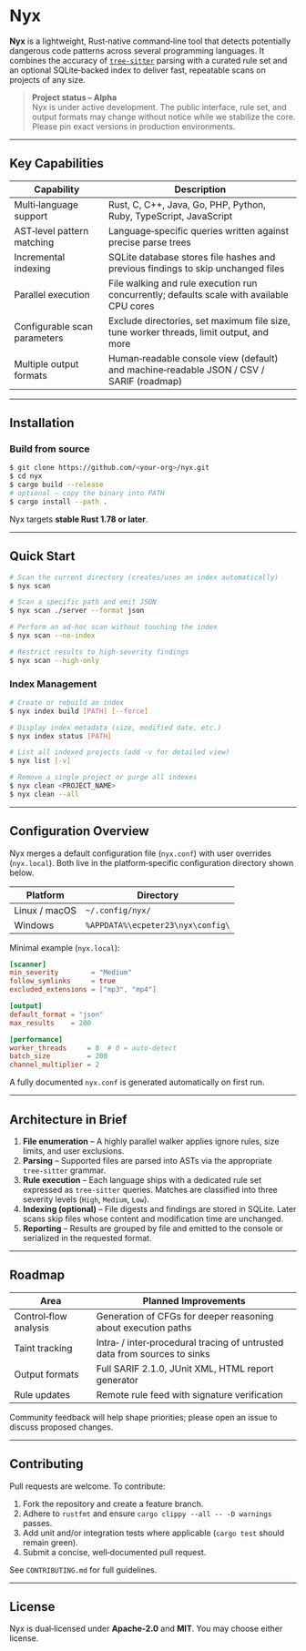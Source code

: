 # Nyx

**Nyx** is a lightweight, Rust‑native command‑line tool that detects potentially dangerous code patterns across several programming languages. It combines the accuracy of [`tree‑sitter`](https://tree-sitter.github.io/) parsing with a curated rule set and an optional SQLite‑backed index to deliver fast, repeatable scans on projects of any size.

> **Project status – Alpha**   
> Nyx is under active development. The public interface, rule set, and output formats may change without notice while we stabilize the core. Please pin exact versions in production environments.

---

## Key Capabilities

| Capability                   | Description                                                                               |
|------------------------------|-------------------------------------------------------------------------------------------|
| Multi‑language support       | Rust, C, C++, Java, Go, PHP, Python, Ruby, TypeScript, JavaScript                         |
| AST‑level pattern matching   | Language‑specific queries written against precise parse trees                             |
| Incremental indexing         | SQLite database stores file hashes and previous findings to skip unchanged files          |
| Parallel execution           | File walking and rule execution run concurrently; defaults scale with available CPU cores |
| Configurable scan parameters | Exclude directories, set maximum file size, tune worker threads, limit output, and more   |
| Multiple output formats      | Human‑readable console view (default) and machine‑readable JSON / CSV / SARIF (roadmap)   |

---

## Installation

### Build from source

```bash
$ git clone https://github.com/<your‑org>/nyx.git
$ cd nyx
$ cargo build --release
# optional – copy the binary into PATH
$ cargo install --path .
```

Nyx targets **stable Rust 1.78 or later**.

---

## Quick Start

```bash
# Scan the current directory (creates/uses an index automatically)
$ nyx scan

# Scan a specific path and emit JSON
$ nyx scan ./server --format json

# Perform an ad‑hoc scan without touching the index
$ nyx scan --no-index

# Restrict results to high‑severity findings
$ nyx scan --high-only
```

### Index Management

```bash
# Create or rebuild an index
$ nyx index build [PATH] [--force]

# Display index metadata (size, modified date, etc.)
$ nyx index status [PATH]

# List all indexed projects (add -v for detailed view)
$ nyx list [-v]

# Remove a single project or purge all indexes
$ nyx clean <PROJECT_NAME>
$ nyx clean --all
```

---

## Configuration Overview

Nyx merges a default configuration file (`nyx.conf`) with user overrides (`nyx.local`). Both live in the platform‑specific configuration directory shown below.

| Platform      | Directory                         |
|---------------|-----------------------------------|
| Linux / macOS | `~/.config/nyx/`                  |
| Windows       | `%APPDATA%\ecpeter23\nyx\config\` |

Minimal example (`nyx.local`):

```toml
[scanner]
min_severity        = "Medium"
follow_symlinks     = true
excluded_extensions = ["mp3", "mp4"]

[output]
default_format = "json"
max_results    = 200

[performance]
worker_threads     = 8  # 0 = auto‑detect
batch_size         = 200
channel_multiplier = 2
```

A fully documented `nyx.conf` is generated automatically on first run.

---

## Architecture in Brief

1. **File enumeration** – A highly parallel walker applies ignore rules, size limits, and user exclusions.
2. **Parsing** – Supported files are parsed into ASTs via the appropriate `tree‑sitter` grammar.
3. **Rule execution** – Each language ships with a dedicated rule set expressed as `tree‑sitter` queries. Matches are classified into three severity levels (`High`, `Medium`, `Low`).
4. **Indexing (optional)** – File digests and findings are stored in SQLite. Later scans skip files whose content and modification time are unchanged.
5. **Reporting** – Results are grouped by file and emitted to the console or serialized in the requested format.

---

## Roadmap

| Area                   | Planned Improvements                                                      |
|------------------------|---------------------------------------------------------------------------|
| Control‑flow analysis  | Generation of CFGs for deeper reasoning about execution paths             |
| Taint tracking         | Intra‑ / inter‑procedural tracing of untrusted data from sources to sinks |
| Output formats         | Full SARIF 2.1.0, JUnit XML, HTML report generator                        |
| Rule updates           | Remote rule feed with signature verification                              |

Community feedback will help shape priorities; please open an issue to discuss proposed changes.

---

## Contributing

Pull requests are welcome. To contribute:

1. Fork the repository and create a feature branch.
2. Adhere to `rustfmt` and ensure `cargo clippy --all -- -D warnings` passes.
3. Add unit and/or integration tests where applicable (`cargo test` should remain green).
4. Submit a concise, well‑documented pull request.

See `CONTRIBUTING.md` for full guidelines.

---

## License

Nyx is dual‑licensed under **Apache‑2.0** and **MIT**. You may choose either license.
